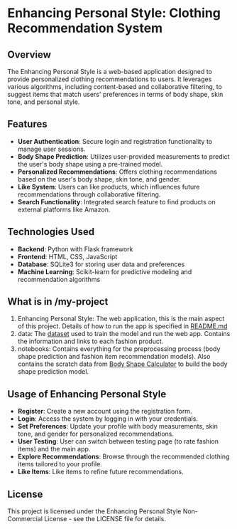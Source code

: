 # Enhancing Personal Style: Clothing Recommendation System

## Overview
The Enhancing Personal Style is a web-based application designed to provide personalized clothing recommendations to users. It leverages various algorithms, including content-based and collaborative filtering, to suggest items that match users' preferences in terms of body shape, skin tone, and personal style.

## Features
- **User Authentication**: Secure login and registration functionality to manage user sessions.
- **Body Shape Prediction**: Utilizes user-provided measurements to predict the user's body shape using a pre-trained model.
- **Personalized Recommendations**: Offers clothing recommendations based on the user's body shape, skin tone, and gender.
- **Like System**: Users can like products, which influences future recommendations through collaborative filtering.
- **Search Functionality**: Integrated search feature to find products on external platforms like Amazon.

## Technologies Used
- **Backend**: Python with Flask framework
- **Frontend**: HTML, CSS, JavaScript
- **Database**: SQLite3 for storing user data and preferences
- **Machine Learning**: Scikit-learn for predictive modeling and recommendation algorithms

## What is in /my-project
1. Enhancing Personal Style: The web application, this is the main aspect of this project. Details of how to run the app is specified in [README.md](https://github.com/uynNee/Enhancing-Personal-Style/blob/main/my_project/Enhancing%20Personal%20Style/README.md)
2. data: The [dataset](https://www.kaggle.com/datasets/paramaggarwal/fashion-product-images-small) used to train the model and run the web app. Contains the information and links to each fashion product.
3. notebooks: Contains everything for the preprocessing process (body shape prediction and fashion item recommendation models). Also contains the scratch data from [Body Shape Calculator](https://calculator-online.net/body-shape-calculator/) to build the body shape prediction model.

## Usage of Enhancing Personal Style
- **Register**: Create a new account using the registration form.
- **Login**: Access the system by logging in with your credentials.
- **Set Preferences**: Update your profile with body measurements, skin tone, and gender for personalized recommendations.
- **User Testing**: User can switch between testing page (to rate fashion items) and the main app.
- **Explore Recommendations**: Browse through the recommended clothing items tailored to your profile.
- **Like Items**: Like items to refine future recommendations.

## License
This project is licensed under the Enhancing Personal Style Non-Commercial License - see the LICENSE file for details.
